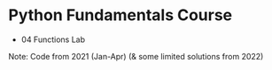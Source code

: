 # Python Fundamentals Course
- 04 Functions Lab

Note: Code from 2021 (Jan-Apr) (& some limited solutions from 2022)
